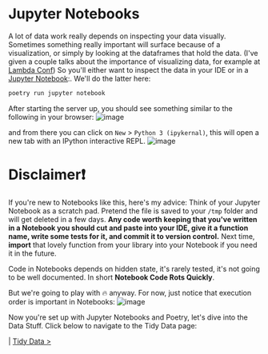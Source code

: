 # Jupyter Notebooks
A lot of data work really depends on inspecting your data visually. Sometimes something really important will surface because of a visualization, or simply by looking at the dataframes that hold the data. (I've given a couple talks about the importance of visualizing data, for example at [Lambda Conf](https://www.youtube.com/watch?v=TrOBMJOh7Vw)) So you'll either want to inspect the data in your IDE or in a [Jupyter Notebook](https://jupyter.org/try-jupyter/retro/notebooks/?path=notebooks/Intro.ipynb):. We'll do the latter here:

```bash
poetry run jupyter notebook
```

After starting the server up, you should see something similar to the following in your browser:
![image](https://github.com/emgrasmeder/tidy-data-crash-course/assets/8107614/25e2b8b0-96e8-4532-8b1e-5356cfccfc4d)

and from there you can click on `New` > `Python 3 (ipykernal)`, this will open a new tab with an IPython interactive REPL.
![image](https://github.com/emgrasmeder/tidy-data-crash-course/assets/8107614/1446d249-3f00-4305-be8c-fa740bf24dd7)


# Disclaimer❗
If you're new to Notebooks like this, here's my advice: Think of your Jupyter Notebook as a scratch pad. Pretend the file is saved to your `/tmp` folder and will get deleted in a few days. 
**Any code worth keeping that you've written in a Notebook you should cut and paste into your IDE, give it a function name, write some tests for it, and commit it to version control.** Next time, __import__ that lovely function from your library into your Notebook if you need it in the future.

Code in Notebooks depends on hidden state, it's rarely tested, it's not going to be well documented. In short **Notebook Code Rots Quickly**. 

But we're going to play with 🔥 anyway. For now, just notice that execution order is important in Notebooks:
![image](https://github.com/emgrasmeder/tidy-data-crash-course/assets/8107614/c71c186b-665f-40fd-a5fb-a0c4a83570bb)

Now you're set up with Jupyter Notebooks and Poetry, let's dive into the Data Stuff. Click below to navigate to the Tidy Data page:

| [Tidy Data >](https://github.com/emgrasmeder/tidy-data-crash-course/blob/main/tidy-data.md)
